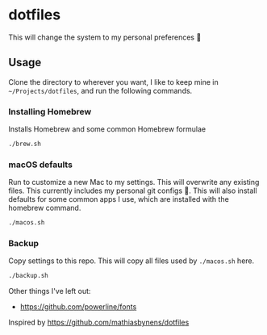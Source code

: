 # dotfiles

This will change the system to my personal preferences 🤘

## Usage

Clone the directory to wherever you want, I like to keep mine in `~/Projects/dotfiles`, and run the following commands.

### Installing Homebrew

Installs Homebrew and some common Homebrew formulae
```bash
./brew.sh
```

### macOS defaults
Run to customize a new Mac to my settings. This will overwrite any existing files. This currently includes my personal git configs 👻. This will also install defaults for some common apps I use, which are installed with the homebrew command.
```bash
./macos.sh
```

### Backup
Copy settings to this repo. This will copy all files used by `./macos.sh` here.

```bash
./backup.sh
```

Other things I've left out:
* https://github.com/powerline/fonts

Inspired by https://github.com/mathiasbynens/dotfiles
